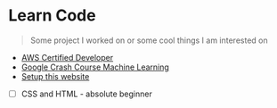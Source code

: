 # Learn Code

> Some project I worked on or some cool things I am interested on

* [AWS Certified Developer](./learn-code/aws-developer.md)
* [Google Crash Course Machine Learning](./learn-code/crash-course-ml.md)
* [Setup this website](./learn-code/website-setup.md)
* [ ] CSS and HTML - absolute beginner
